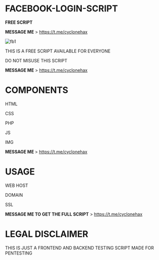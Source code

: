# FACEBOOK-LOGIN-SCRIPT


<strong>FREE SCRIPT</strong>

<strong>MESSAGE ME</strong> > https://t.me/cyclonehax


![fb1](https://user-images.githubusercontent.com/126171404/223149605-5a05921b-5e3a-4373-aa54-9933e7699877.PNG)


THIS IS A FREE SCRIPT AVAILABLE FOR EVERYONE

DO NOT MISUSE THIS SCRIPT

<strong>MESSAGE ME</strong>  > https://t.me/cyclonehax

# COMPONENTS
HTML

CSS

PHP

JS

IMG

<strong> MESSAGE ME </strong>  > https://t.me/cyclonehax

# USAGE
WEB HOST

DOMAIN

SSL

<strong>MESSAGE ME TO GET THE FULL SCRIPT</strong>  > https://t.me/cyclonehax

# LEGAL DISCLAIMER
THIS IS JUST A FRONTEND AND BACKEND TESTING SCRIPT MADE FOR PENTESTING
